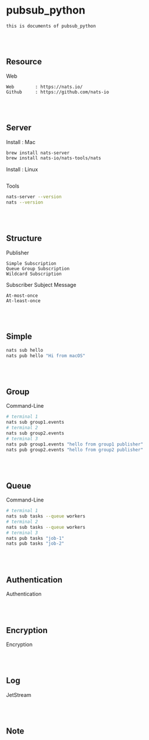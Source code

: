<!--------------------------------------------------------------------------------- Description -->
# pubsub_python
    this is documents of pubsub_python

<!--------------------------------------------------------------------------------- Resource -->
<br><br>

## Resource  

Web

    Web        : https://nats.io/
    Github     : https://github.com/nats-io

<!--------------------------------------------------------------------------------- Server -->
<br><br>

## Server 

Install : Mac
```bash
brew install nats-server
brew install nats-io/nats-tools/nats
```

Install : Linux
```bash
```

Tools
```bash
nats-server --version
nats --version
```

<!--------------------------------------------------------------------------------- Structure -->
<br><br>

## Structure 

Publisher
```
Simple Subscription
Queue Group Subscription
Wildcard Subscription
```
Subscriber
Subject
Message
```
At-most-once
At-least-once
```

<!--------------------------------------------------------------------------------- Simple -->
<br><br>

## Simple 
```bash
nats sub hello
nats pub hello "Hi from macOS"
```

<!--------------------------------------------------------------------------------- Group -->
<br><br>

## Group 
Command-Line
```bash
# terminal 1
nats sub group1.events
# terminal 2
nats sub group2.events
# terminal 3
nats pub group1.events "hello from group1 publisher"
nats pub group2.events "hello from group2 publisher"
```

<!--------------------------------------------------------------------------------- Queue -->
<br><br>

## Queue 
Command-Line
```bash
# terminal 1
nats sub tasks --queue workers
# terminal 2
nats sub tasks --queue workers
# terminal 3
nats pub tasks "job-1"
nats pub tasks "job-2"
```

<!--------------------------------------------------------------------------------- Authentication -->
<br><br>

## Authentication 

Authentication

<!--------------------------------------------------------------------------------- Encryption -->
<br><br>

## Encryption 

Encryption

<!--------------------------------------------------------------------------------- Log -->
<br><br>

## Log 

JetStream

<!--------------------------------------------------------------------------------- Note -->
<br><br>

## Note 